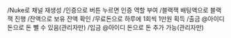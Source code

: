 /Nuke로 채널 재생성 /인증으로 버튼 누르면 인증 역할 부여 /블랙잭 배팅액으로 블랙잭 진행 /잔액으로 보유 잔액 확인 /무료돈으로 하루에 1회씩 1만원 획득 /출금 @아이디 돈으로 돈 뺄 수 있음(관리자만) /입금 @아이디 돈으로 돈 추가 가능(관리자만)

